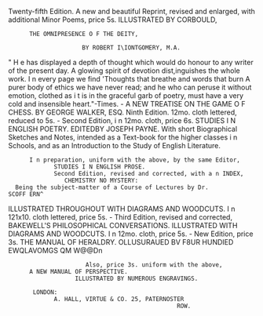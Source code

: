 Twenty-fifth Edition.      A new and beautiful Reprint, revised and enlarged, with
                           additional Minor Poems, price 5s.
                              ILLUSTRATED BY CORBOULD,

          THE OMNIPRESENCE O F THE DEITY,

                         BY ROBERT I\IONTGOMERY, M.A.
  " H e has displayed a depth of thought which would do honour to any writer of the present day.
A glowing spirit of devotion dist,inguishes the whole work. I n every page we find 'Thoughts
that breathe and words that burn     A purer body of ethics we have never read; and he who can
peruse it without emotion, clothed as i t is in the graceful garb of poetry, must have a very cold
and insensible heart."-Times.
                                            -
A NEW TREATISE ON THE GAME O F CHESS.
                              BY GEORGE WALKER, ESQ.
                 Ninth Edition. 12mo. cloth lettered, reduced to 5s.
                                            -
                        Second Edition, i n 12mo. cloth, price 6s.
                STUDIES I N ENGLISH POETRY.
                              EDITEDBY JOSEPH PAYNE.
With short Biographical Sketches and Notes, intended as a Text-book for the
 higher classes i n Schools, and as an Introduction to the Study of English
 Literature.

          I n preparation, uniform with the above, by the same Editor,
                 STUDIES I N ENGLISH PROSE.
                 Second Edition, revised and corrected, with a n INDEX,
                    CHEMISTRY NO MYSTERY:
      Being the subject-matter of a Course of Lectures by Dr.                    SCOFF ERN^
   ILLUSTRATED THROUGHOUT WITH DIAGRAMS AND WOODCUTS.
                              I n 121x10. cloth lettered, price 5s.
                                             -
                         Third Edition, revised and corrected,
             BAKEWELL'S
   PHILOSOPHICAL CONVERSATIONS.
                   ILLUSTRATED WITH DIAGRAMS AND WOODCUTS.
                                  I n 12mo. cloth, price 5s.
                                             -
                                    New Edition, price 3s.
                  THE MANUAL OF HERALDRY.
 OLLUSURAUED BV F8UR HUNDIED EWQLAVOMGS QM W@@Dn

                          Also, price 3s. uniform with the above,
          A NEW MANUAL OF PERSPECTIVE.
                       ILLUSTRATED BY NUMEROUS ENGRAVINGS.

           LONDON:
                 A. HALL, VIRTUE & CO. 25, PATERNOSTER
                                                    ROW.
